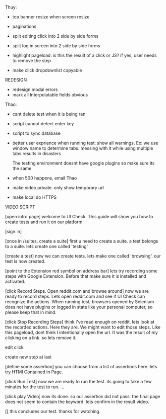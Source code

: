Thuy:
- top banner resize when screen resize
- paginations
- split editing click into 2 side by side forms
- split log in screen into 2 side by side forms
    
- highlight pageload: is this the result of a click or JS? if yes, user needs to remove the step
- make click dropdownlist copyable



REDESIGN
- redesign modal errors
- mark all Interpolatable fields obvious



Thao:
- cant delete test when it is being ran
- script cannot detect enter key
- script to sync database

- better user exprience when running test: show all warnings. Ex: we use window name to determine tabs. messing with it while using multiple tabs results in disasters

    The testing environment doesnt have google plugins so make sure its the same

- when 500 happens, email Thao
- make video private. only show temporary url
- make local do HTTPS




VIDEO SCRIPT

[open intro page]
welcome to UI Check. This guide will show you how to create tests and run it on our platform.

[sign in]

[once in /suites. create a suite]
first u need to create a suite. a test belongs to a suite. lets create one called 'testing'

[create a test]
now we can create tests. lets make one called 'browsing'. our test is now created. 

[point to the Extension red symbol on address bar]
lets try recording some steps with Google Extension. Before that make sure it is installed and activated. 

[click Record Steps. Open reddit.com and browse around]
now we are ready to record steps. Lets open reddit.com and see if UI Check can recognize the actions. When running test, browsers opened by Selenium does not have plugins or logged in state like your personal computer, so please keep that in mind.

[click Stop Recording Steps]
think I've read enough on reddit. lets look at the recorded actions. Here they are. We might want to edit those steps. Like this pageload, dont think I intentionally open the url. It was the result of my clicking on a link. so lets remove it.

edit click

create new step at last

[define some assertion]
you can choose from a list of assertions here. lets try HTMl Contained in Page. 

[click Run Test]
now we are ready to run the test. its going to take a few minutes for the test to run. ...

[click play Video]
now its done. so our assertion did not pass. the final page does not seem to contain the keyword. lets confirm in the result video.

[]
this concludes our test. thanks for watching.

